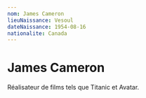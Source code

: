 ```yaml
---
nom: James Cameron
lieuNaissance: Vesoul
dateNaissance: 1954-08-16
nationalite: Canada
---
```


# James Cameron
Réalisateur de films tels que Titanic et Avatar.
